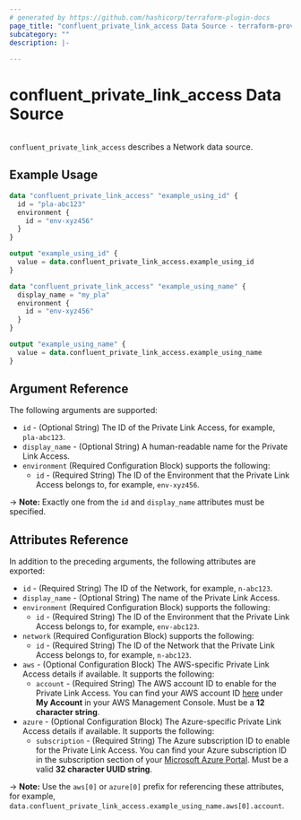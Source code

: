 ```yaml
---
# generated by https://github.com/hashicorp/terraform-plugin-docs
page_title: "confluent_private_link_access Data Source - terraform-provider-confluent"
subcategory: ""
description: |-
  
---
```


# confluent_private_link_access Data Source

<img src="https://img.shields.io/badge/Lifecycle%20Stage-Public%20Preview-%2345c6e8" alt="">

`confluent_private_link_access` describes a Network data source.

## Example Usage

```terraform
data "confluent_private_link_access" "example_using_id" {
  id = "pla-abc123"
  environment {
    id = "env-xyz456"
  }
}

output "example_using_id" {
  value = data.confluent_private_link_access.example_using_id
}

data "confluent_private_link_access" "example_using_name" {
  display_name = "my_pla"
  environment {
    id = "env-xyz456"
  }
}

output "example_using_name" {
  value = data.confluent_private_link_access.example_using_name
}
```

<!-- schema generated by tfplugindocs -->
## Argument Reference

The following arguments are supported:

- `id` - (Optional String) The ID of the Private Link Access, for example, `pla-abc123`.
- `display_name` - (Optional String) A human-readable name for the Private Link Access.
- `environment` (Required Configuration Block) supports the following:
  - `id` - (Required String) The ID of the Environment that the Private Link Access belongs to, for example, `env-xyz456`.

-> **Note:** Exactly one from the `id` and `display_name` attributes must be specified.

## Attributes Reference

In addition to the preceding arguments, the following attributes are exported:

- `id` - (Required String) The ID of the Network, for example, `n-abc123`.
- `display_name` - (Optional String) The name of the Private Link Access.
- `environment` (Required Configuration Block) supports the following:
  - `id` - (Required String) The ID of the Environment that the Private Link Access belongs to, for example, `env-abc123`.
- `network` (Required Configuration Block) supports the following:
  - `id` - (Required String) The ID of the Network that the Private Link Access belongs to, for example, `n-abc123`.
- `aws` - (Optional Configuration Block) The AWS-specific Private Link Access details if available. It supports the following:
  - `account` - (Required String) The AWS account ID to enable for the Private Link Access. You can find your AWS account ID [here](https://console.aws.amazon.com/billing/home?#/account) under **My Account** in your AWS Management Console. Must be a **12 character string**.
- `azure` - (Optional Configuration Block) The Azure-specific Private Link Access details if available. It supports the following:
  - `subscription` - (Required String) The Azure subscription ID to enable for the Private Link Access. You can find your Azure subscription ID in the subscription section of your [Microsoft Azure Portal](https://portal.azure.com/#blade/Microsoft_Azure_Billing/SubscriptionsBlade). Must be a valid **32 character UUID string**.

-> **Note:** Use the `aws[0]` or `azure[0]` prefix for referencing these attributes, for example, `data.confluent_private_link_access.example_using_name.aws[0].account`.
